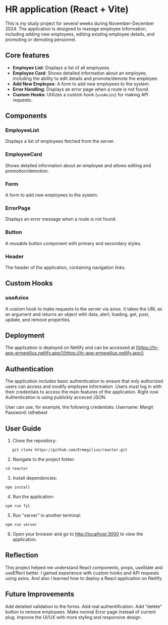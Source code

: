 # HR application (React + Vite)

This is my study project for several weeks during November-December 2024. The application is designed to manage employee information, including adding new employees, editing existing employee details, and promoting or demoting personnel.

## Core features

- **Employee List**: Displays a list of all employees.
- **Employee Card**: Shows detailed information about an employee, including the ability to edit details and promote/demote the employee.
- **Add New Employee**: A form to add new employees to the system.
- **Error Handling**: Displays an error page when a route is not found.
- **Custom Hooks**: Utilizes a custom hook (`useAxios`) for making API requests.

## Components

### EmployeeList

Displays a list of employees fetched from the server.

### EmployeeCard

Shows detailed information about an employee and allows editing and promotion/demotion.

### Form

A form to add new employees to the system.

### ErrorPage

Displays an error message when a route is not found.

### Button

A reusable button component with primary and secondary styles.

### Header

The header of the application, containing navigation links.

## Custom Hooks

### useAxios

A custom hook to make requests to the server via axios. It takes the URL as an argument and returns an object with data, alert, loading, get, post, update, and remove properties.

## Deployment

The application is deployed on Netlify and can be accessed at [https://hr-app-ermegilius.netlify.app/](https://hr-app-ermegilius.netlify.app/)

## Authentication

The application includes basic authentication to ensure that only authorized users can access and modify employee information. Users must log in with their credentials to access the main features of the application.
Right now Authentication is using publickly acceced JSON.

User can use, for example, the following credentials:
Username: Margit
Password: isthebest

## User Guide

1. Clone the repository:

```shell
   git clone https://github.com/Ermegilius/reactor.git
```

2. Navigate to the project folder:

```shell
cd reactor
```

3. Install dependencies:

```shell
npm install
```

4. Run the application:

```shell
npm run fyl
```

5. Run "server" in another terminal:

```shell
npm run server
```

6. Open your browser and go to [http://localhost:3000](http://localhost:3000) to view the application.

## Reflection

This project helped me understand React components, props, useState and useEffect better. I gained experience with custom hooks and API requests using axios. And also I learned how to deploy a React application on Netlify.

## Future Improvements

Add detailed validation to the forms.
Add real authentification.
Add "delete" button to remove employees.
Make normal Error page instead of current plug.
Improve the UI/UX with more styling and responsive design.
